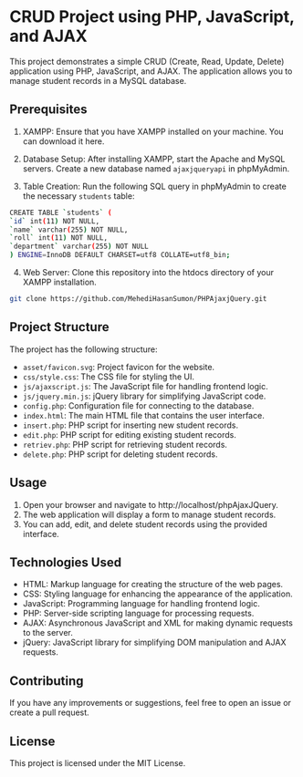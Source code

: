 # CRUD Project using PHP, JavaScript, and AJAX

This project demonstrates a simple CRUD (Create, Read, Update, Delete) application using PHP, JavaScript, and AJAX. The application allows you to manage student records in a MySQL database.

## Prerequisites

1. XAMPP: Ensure that you have XAMPP installed on your machine. You can download it here.

2. Database Setup: After installing XAMPP, start the Apache and MySQL servers. Create a new database named `ajaxjqueryapi` in phpMyAdmin.

3. Table Creation: Run the following SQL query in phpMyAdmin to create the necessary `students` table:

```bash
CREATE TABLE `students` (
`id` int(11) NOT NULL,
`name` varchar(255) NOT NULL,
`roll` int(11) NOT NULL,
`department` varchar(255) NOT NULL
) ENGINE=InnoDB DEFAULT CHARSET=utf8 COLLATE=utf8_bin;
```

4. Web Server: Clone this repository into the htdocs directory of your XAMPP installation.

```bash
git clone https://github.com/MehediHasanSumon/PHPAjaxjQuery.git
```

## Project Structure

The project has the following structure:

- `asset/favicon.svg`: Project favicon for the website.
- `css/style.css`: The CSS file for styling the UI.
- `js/ajaxscript.js`: The JavaScript file for handling frontend logic.
- `js/jquery.min.js`: jQuery library for simplifying JavaScript code.
- `config.php`: Configuration file for connecting to the database.
- `index.html`: The main HTML file that contains the user interface.
- `insert.php`: PHP script for inserting new student records.
- `edit.php`: PHP script for editing existing student records.
- `retriev.php`: PHP script for retrieving student records.
- `delete.php`: PHP script for deleting student records.

## Usage

1. Open your browser and navigate to http://localhost/phpAjaxJQuery.
2. The web application will display a form to manage student records.
3. You can add, edit, and delete student records using the provided interface.

## Technologies Used

- HTML: Markup language for creating the structure of the web pages.
- CSS: Styling language for enhancing the appearance of the application.
- JavaScript: Programming language for handling frontend logic.
- PHP: Server-side scripting language for processing requests.
- AJAX: Asynchronous JavaScript and XML for making dynamic requests to the server.
- jQuery: JavaScript library for simplifying DOM manipulation and AJAX requests.

## Contributing

If you have any improvements or suggestions, feel free to open an issue or create a pull request.

## License

This project is licensed under the MIT License.
